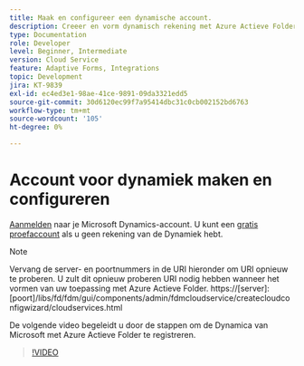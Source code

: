 ```yaml
---
title: Maak en configureer een dynamische account.
description: Creeer en vorm dynamisch rekening met Azure Actieve Folder
type: Documentation
role: Developer
level: Beginner, Intermediate
version: Cloud Service
feature: Adaptive Forms, Integrations
topic: Development
jira: KT-9839
exl-id: ec4ed3e1-98ae-41ce-9891-09da3321edd5
source-git-commit: 30d6120ec99f7a95414dbc31c0cb002152bd6763
workflow-type: tm+mt
source-wordcount: '105'
ht-degree: 0%

---
```


# Account voor dynamiek maken en configureren

[Aanmelden](https://dynamics.microsoft.com/en-us/) naar je Microsoft Dynamics-account. U kunt een [gratis proefaccount](https://dynamics.microsoft.com/en-us/dynamics-365-free-trial/) als u geen rekening van de Dynamiek hebt.

>[!NOTE]
>Vervang de server- en poortnummers in de URI hieronder om URI opnieuw te proberen. U zult dit opnieuw proberen URI nodig hebben wanneer het vormen van uw toepassing met Azure Actieve Folder.
>https://[server]:[poort]/libs/fd/fdm/gui/components/admin/fdmcloudservice/createcloudconfigwizard/cloudservices.html

De volgende video begeleidt u door de stappen om de Dynamica van Microsoft met Azure Actieve Folder te registreren.

>[!VIDEO](https://video.tv.adobe.com/v/340743?quality=12&learn=on)
